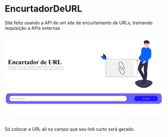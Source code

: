 # EncurtadorDeURL
Site feito usando a API de um site de encurtamento de URLs, treinando requisição a APIs externas
##

<img src="banner_site.jpeg" width=700px>

##

Só colocar a URL ali no campo que seu link curto será gerado.
